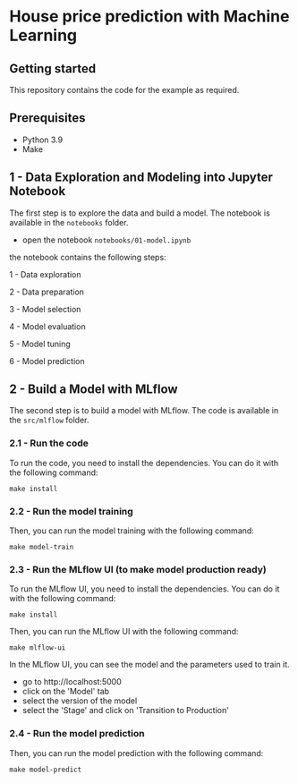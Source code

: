 # House price prediction with Machine Learning

## Getting started

This repository contains the code for the example as required.

## Prerequisites

- Python 3.9
- Make


## 1 - Data Exploration and Modeling into Jupyter Notebook

The first step is to explore the data and build a model. The notebook is available in the `notebooks` folder.

- open the notebook `notebooks/01-model.ipynb`

the notebook contains the following steps:

1 - Data exploration

2 - Data preparation

3 - Model selection

4 - Model evaluation

5 - Model tuning

6 - Model prediction


## 2 - Build a Model with MLflow

The second step is to build a model with MLflow. The code is available in the `src/mlflow` folder.

### 2.1 - Run the code  

To run the code, you need to install the dependencies. You can do it with the following command:

```make install```

### 2.2 - Run the model training

Then, you can run the model training with the following command:

```make model-train```

### 2.3 - Run the MLflow UI (to make model production ready)

To run the MLflow UI, you need to install the dependencies. You can do it with the following command:

```make install```

Then, you can run the MLflow UI with the following command:

```make mlflow-ui```

In the MLflow UI, you can see the model and the parameters used to train it.

- go to http://localhost:5000
- click on the 'Model' tab
- select the version of the model
- select the 'Stage' and click on 'Transition to Production'

### 2.4 - Run the model prediction

Then, you can run the model prediction with the following command:

```make model-predict```


